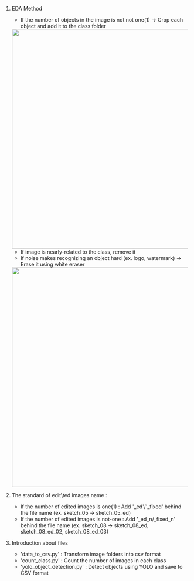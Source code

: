 1. EDA Method
   - If the number of objects in the image is not not one(1) -> Crop each object and add it to the class folder
   <img src = "https://github.com/user-attachments/assets/978ee913-0d9f-4f19-8329-8e2a7c4fe4c7" width=600>
   
   - If image is nearly-related to the class, remove it
   - If noise makes recognizing an object hard (ex. logo, watermark) -> Erase it using white eraser
   <img src = "https://github.com/user-attachments/assets/c27f6c81-4d96-4c9a-92b5-1d3a9bc8d0e8" width=600>

2. The standard of edit\ted images name :
   - If the number of edited images is one(1) : Add '_ed'/'_fixed' behind the file name (ex. sketch_05 -> sketch_05_ed)
   - If the number of edited images is not-one : Add '_ed_n/_fixed_n' behind the file name (ex. sketch_08 -> sketch_08_ed, sketch_08_ed_02, sketch_08_ed_03)

3. Introduction about files
   - 'data_to_csv.py' : Transform image folders into csv format 
   - 'count_class.py' : Count the number of images in each class
   - 'yolo_object_detection.py' : Detect objects using YOLO and save to CSV format
